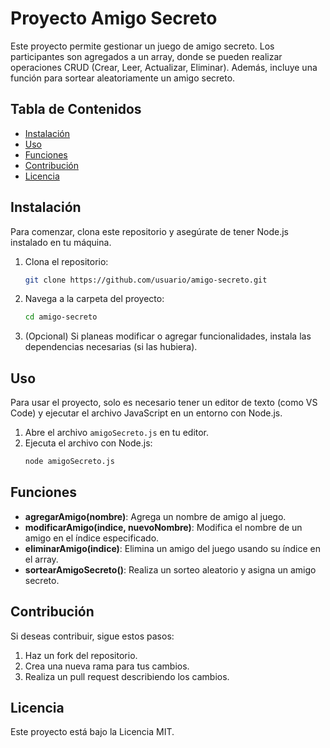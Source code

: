 # Proyecto Amigo Secreto

Este proyecto permite gestionar un juego de amigo secreto. Los participantes son agregados a un array, donde se pueden realizar operaciones CRUD (Crear, Leer, Actualizar, Eliminar). Además, incluye una función para sortear aleatoriamente un amigo secreto.

## Tabla de Contenidos

- [Instalación](#instalación)
- [Uso](#uso)
- [Funciones](#funciones)
- [Contribución](#contribución)
- [Licencia](#licencia)

## Instalación

Para comenzar, clona este repositorio y asegúrate de tener Node.js instalado en tu máquina.

1. Clona el repositorio:
    ```bash
    git clone https://github.com/usuario/amigo-secreto.git
    ```

2. Navega a la carpeta del proyecto:
    ```bash
    cd amigo-secreto
    ```

3. (Opcional) Si planeas modificar o agregar funcionalidades, instala las dependencias necesarias (si las hubiera).

## Uso

Para usar el proyecto, solo es necesario tener un editor de texto (como VS Code) y ejecutar el archivo JavaScript en un entorno con Node.js.

1. Abre el archivo `amigoSecreto.js` en tu editor.
2. Ejecuta el archivo con Node.js:
    ```bash
    node amigoSecreto.js
    ```

## Funciones

- **agregarAmigo(nombre)**: Agrega un nombre de amigo al juego.
- **modificarAmigo(indice, nuevoNombre)**: Modifica el nombre de un amigo en el índice especificado.
- **eliminarAmigo(indice)**: Elimina un amigo del juego usando su índice en el array.
- **sortearAmigoSecreto()**: Realiza un sorteo aleatorio y asigna un amigo secreto.

## Contribución

Si deseas contribuir, sigue estos pasos:

1. Haz un fork del repositorio.
2. Crea una nueva rama para tus cambios.
3. Realiza un pull request describiendo los cambios.

## Licencia

Este proyecto está bajo la Licencia MIT.
